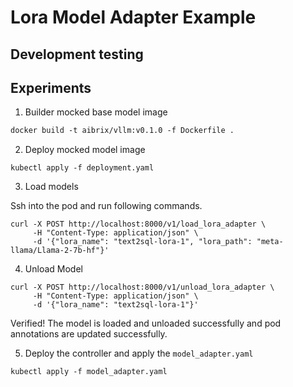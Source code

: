 # Lora Model Adapter Example 

## Development testing


## Experiments

1. Builder mocked base model image
```dockerfile
docker build -t aibrix/vllm:v0.1.0 -f Dockerfile .
```

2. Deploy mocked model image
```shell
kubectl apply -f deployment.yaml
```

3. Load models

Ssh into the pod and run following commands.

```
curl -X POST http://localhost:8000/v1/load_lora_adapter \
     -H "Content-Type: application/json" \
     -d '{"lora_name": "text2sql-lora-1", "lora_path": "meta-llama/Llama-2-7b-hf"}'
```

4. Unload Model

```shell
curl -X POST http://localhost:8000/v1/unload_lora_adapter \
     -H "Content-Type: application/json" \
     -d '{"lora_name": "text2sql-lora-1"}'
```

Verified! The model is loaded and unloaded successfully and pod annotations are updated successfully.

5. Deploy the controller and apply the `model_adapter.yaml`

```
kubectl apply -f model_adapter.yaml
```
